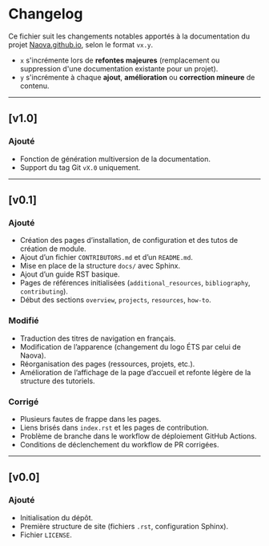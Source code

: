 # Changelog

Ce fichier suit les changements notables apportés à la documentation du projet [Naova.github.io](https://github.com/Naova/Naova.github.io), selon le format `vx.y`.

- `x` s'incrémente lors de **refontes majeures** (remplacement ou suppression d'une documentation existante pour un projet).
- `y` s'incrémente à chaque **ajout**, **amélioration** ou **correction mineure** de contenu.

---

## [v1.0]

### Ajouté
- Fonction de génération multiversion de la documentation.
- Support du tag Git `vX.0` uniquement.

---

## [v0.1]

### Ajouté
- Création des pages d’installation, de configuration et des tutos de création de module.
- Ajout d’un fichier `CONTRIBUTORS.md` et d’un `README.md`.
- Mise en place de la structure `docs/` avec Sphinx.
- Ajout d’un guide RST basique.
- Pages de références initialisées (`additional_resources`, `bibliography`, `contributing`).
- Début des sections `overview`, `projects`, `resources`, `how-to`.

### Modifié
- Traduction des titres de navigation en français.
- Modification de l’apparence (changement du logo ÉTS par celui de Naova).
- Réorganisation des pages (ressources, projets, etc.).
- Amélioration de l’affichage de la page d’accueil et refonte légère de la structure des tutoriels.

### Corrigé
- Plusieurs fautes de frappe dans les pages.
- Liens brisés dans `index.rst` et les pages de contribution.
- Problème de branche dans le workflow de déploiement GitHub Actions.
- Conditions de déclenchement du workflow de PR corrigées.

---

## [v0.0]

### Ajouté
- Initialisation du dépôt.
- Première structure de site (fichiers `.rst`, configuration Sphinx).
- Fichier `LICENSE`.